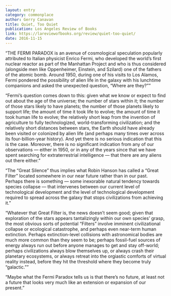 ```yaml
---
layout: entry
category: commonplace
author: Gerry Canavan
title: Quiet, Too Quiet
publication: Los Angeles Review of Books
link: https://lareviewofbooks.org/review/quiet-too-quiet/
date: 2016-11-15
---
```


“THE FERMI PARADOX is an avenue of cosmological speculation popularly attributed to Italian physicist Enrico Fermi, who developed the world’s first nuclear reactor as part of the Manhattan Project and who is thus considered (alongside men like Oppenheimer, Einstein, and Szilard) one of the fathers of the atomic bomb. Around 1950, during one of his visits to Los Alamos, Fermi pondered the possibility of alien life in the galaxy with his lunchtime companions and asked the unexpected question, “Where are they?””

“Fermi’s question comes down to this: given what we know or expect to find out about the age of the universe; the number of stars within it; the number of those stars likely to have planets; the number of those planets likely to support life; the amount of time it took life to evolve; the amount of time it took human life to evolve; the relatively short leap from the invention of agriculture to fully technologized, world-transforming civilization; and the relatively short distances between stars, the Earth should have already been visited or colonized by alien life (and perhaps many times over across its four-billion-year history). And yet there is no serious indication that this is the case. Moreover, there is no significant indication from any of our observations — either in 1950, or in any of the years since that we have spent searching for extraterrestrial intelligence — that there are any aliens out there either.”

“The “Great Silence” thus implies what Robin Hanson has called a “Great Filter” located somewhere in our near future rather than in our past. Perhaps there is something — some inexorable natural tendency towards species collapse — that intervenes between our current level of technological development and the level of technological development required to spread across the galaxy that stops civilizations from achieving it.”

“Whatever that Great Filter is, the news doesn’t seem good; given that exploration of the stars appears tantalizingly within our own species’ grasp, the most obvious sorts of potential “Filters” involve imminent civilizational collapse or ecological catastrophe, and perhaps even near-term human extinction. Perhaps extinction-level collisions with astronomical bodies are much more common than they seem to be; perhaps fossil-fuel sources of energy always run out before anyone manages to get and stay off-world; perhaps civilizations always blow themselves up, or always crash their planetary ecosystems, or always retreat into the orgiastic comforts of virtual reality instead, before they hit the threshold where they become truly “galactic.””

“Maybe what the Fermi Paradox tells us is that there’s no future, at least not a future that looks very much like an extension or expansion of our present.”
